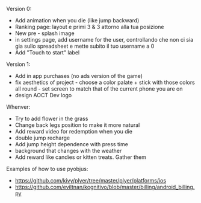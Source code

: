 Version 0:
- Add animation when you die (like jump backward)
- Ranking page: layout e primi 3 & 3 attorno alla tua posizione
- New pre - splash image
- in settings page, add username for the user, controllando che non ci sia gia sullo spreadsheet e mette subito il tuo username a 0
- Add "Touch to start" label


Version 1:
- Add in app purchases (no ads version of the game)
- fix aesthetics of project - choose a color palate + stick with those colors all round - set screen to match that of the current phone you are on
- design AOCT Dev logo


Whenver:
- Try to add flower in the grass
- Change back legs position to make it more natural
- Add reward video for redemption when you die
- double jump recharge
- Add jump height dependence with press time
- background that changes with the weather
- Add reward like candies or kitten treats. Gather them


Examples of how to use pyobjus:
- https://github.com/kivy/plyer/tree/master/plyer/platforms/ios
- https://github.com/eviltnan/kognitivo/blob/master/billing/android_billing.py
